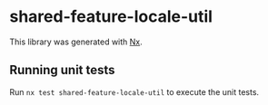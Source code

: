 # shared-feature-locale-util

This library was generated with [Nx](https://nx.dev).

## Running unit tests

Run `nx test shared-feature-locale-util` to execute the unit tests.
